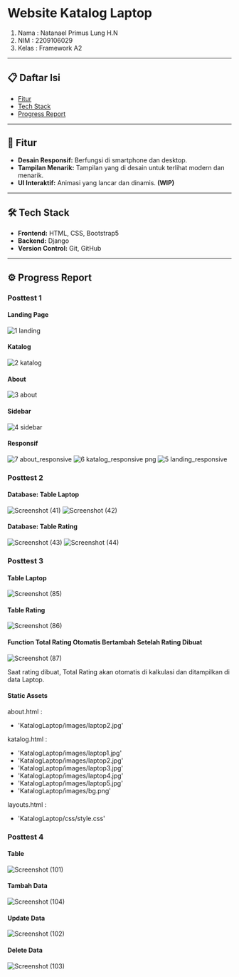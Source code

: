 # Website Katalog Laptop

 1. Nama   : Natanael Primus Lung H.N
 2. NIM    : 2209106029
 3. Kelas  : Framework A2

---

## 📋 Daftar Isi

- [Fitur](#fitur)
- [Tech Stack](#tech-stack)
- [Progress Report](#progress-report)

---

## 🚀 Fitur

- **Desain Responsif:** Berfungsi di smartphone dan desktop.
- **Tampilan Menarik:** Tampilan yang di desain untuk terlihat modern dan menarik.
- **UI Interaktif:** Animasi yang lancar dan dinamis. **(WIP)**

---

## 🛠️ Tech Stack

- **Frontend:** HTML, CSS, Bootstrap5
- **Backend:** Django
- **Version Control:** Git, GitHub

---

## ⚙️ Progress Report

### Posttest 1

#### Landing Page
![1 landing](https://github.com/user-attachments/assets/b9a939bf-c170-4bfe-bb0b-c5e183f398a4)

#### Katalog
![2 katalog](https://github.com/user-attachments/assets/23a43393-0a4e-43e6-8e0b-738d19afc318)

#### About
![3 about](https://github.com/user-attachments/assets/b4947c94-3d71-48f9-990d-f1a67435fd11)

#### Sidebar
![4 sidebar](https://github.com/user-attachments/assets/513f5798-373c-4d9b-85a5-f2e1861023fb)

#### Responsif
![7 about_responsive](https://github.com/user-attachments/assets/225f6f70-a833-4f0a-9ea9-6a9de2f508ea)
![6 katalog_responsive png](https://github.com/user-attachments/assets/61070604-c340-4fcd-823c-b4c91dcac8bd)
![5 landing_responsive](https://github.com/user-attachments/assets/bba274b2-5fdb-4e22-8614-c3247762f133)

### Posttest 2

#### Database: Table Laptop

![Screenshot (41)](https://github.com/user-attachments/assets/fab0ebca-29b0-4618-9072-2c2d847b5934)
![Screenshot (42)](https://github.com/user-attachments/assets/d9ba8e7d-95f4-4103-a072-afba8bb9e8a8)

#### Database: Table Rating

![Screenshot (43)](https://github.com/user-attachments/assets/7c2cc6b2-88d7-451f-8e1e-ffa498d7a74c)
![Screenshot (44)](https://github.com/user-attachments/assets/3b868ef1-83f8-4e23-bdea-8c9e9e8c7b19)

### Posttest 3

#### Table Laptop

![Screenshot (85)](https://github.com/user-attachments/assets/5cdcfa8a-806c-4cc4-8523-635bb7792146)

#### Table Rating

![Screenshot (86)](https://github.com/user-attachments/assets/a3f6e97b-015d-4e21-b878-cb4e4ff90ca9)

#### Function Total Rating Otomatis Bertambah Setelah Rating Dibuat

![Screenshot (87)](https://github.com/user-attachments/assets/1746d1e3-1792-46da-a700-f205cc63e804)

Saat rating dibuat, Total Rating akan otomatis di kalkulasi dan ditampilkan di data Laptop.

#### Static Assets

about.html :
- 'KatalogLaptop/images/laptop2.jpg'

katalog.html :
- 'KatalogLaptop/images/laptop1.jpg'
- 'KatalogLaptop/images/laptop2.jpg'
- 'KatalogLaptop/images/laptop3.jpg'
- 'KatalogLaptop/images/laptop4.jpg'
- 'KatalogLaptop/images/laptop5.jpg'
- 'KatalogLaptop/images/bg.png'

layouts.html :
- 'KatalogLaptop/css/style.css'
    
### Posttest 4

#### Table

![Screenshot (101)](https://github.com/user-attachments/assets/bd86d0da-0c01-4149-a397-52ecd7be2807)

#### Tambah Data

![Screenshot (104)](https://github.com/user-attachments/assets/2d5aab78-0067-46dd-b0d7-7acab30be682)

#### Update Data

![Screenshot (102)](https://github.com/user-attachments/assets/6ad9fd7f-4286-4fa0-a00c-d4cfa0aaeb2e)

#### Delete Data

![Screenshot (103)](https://github.com/user-attachments/assets/6d721862-768d-4bc5-930d-47be553862c3)
